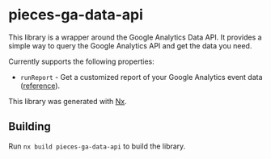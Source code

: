 # pieces-ga-data-api

This library is a wrapper around the Google Analytics Data API. It provides a simple way to query the Google Analytics API and get the data you need.

Currently supports the following properties:
- `runReport` - Get a customized report of your Google Analytics event data ([reference](https://developers.google.com/analytics/devguides/reporting/data/v1/rest/v1beta/properties/runReport)).

This library was generated with [Nx](https://nx.dev).

## Building

Run `nx build pieces-ga-data-api` to build the library.
